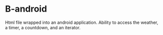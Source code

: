 # B-android

Html file wrapped into an android application.
Ability to access the weather, a timer, a countdown, and an iterator.
